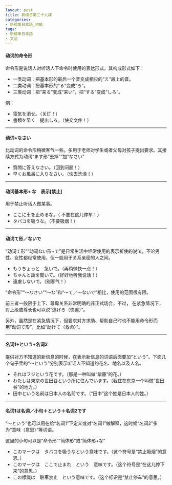 ```yaml
---
layout: post
title: 新標日第二十九課
categories:
- 新標準日本語_初級
tags:
- 新標準日本語
- 文法
---
```


#### 动词的命令形

命令形是说话人对听话人下命令时使用的表达形式。其构成形式如下：

* 一类动词：把基本形的最后一个音变成相应的“え”段上的音。
* 二类动词：把基本形的“る”变成“ろ”。
* 三类动词：把“来る”变成“来い”，把“する”变成“しろ”。

例：

* 電気を消せ。（关灯！）
* 書類を早く　提出しろ。（快交文件！）

---
#### 动词+なさい

比动词的命令形稍微客气一些。多用于老师对学生或者父母对孩子提出要求。其接续方式为动词“ます形”去掉“”加“なさい”

* 質問に答えなさい。（回到问题！）
* 早くお風呂に入りなさい。（快去洗澡！）

---
#### 动词基本形+ な　表示[禁止]

用于禁止听话人做某事。

* ここに車を止めるな。（ 不要在这儿停车！）
* タバコを吸うな。（不要吸烟！）

---
#### 动词て形／ないで

“动词て形”“动词ない形+で”是日常生活中经常使用的表示祈使的说法，不论男性、女性都经常使用，但一般用于关系亲密的人之间。

* もうちょっと　急いで。（再稍微快一点！）
* ちゃんと話を聞いて。（好好地听我说话！）
* 遠慮しないで。（别客气！）

“命令形”“～なさい”“～な”和“～て／～ないで”相比，使用的范围很有限。

前三者一般限于上下、尊卑关系非常明确的非正式场合，不过， 在紧急情况下，对上级或尊长也可以说“逃げろ（快逃）”。

另外，虽然是在紧急情况下，但要求对方求助、帮助自己时也不能用命令形而用“动词て形”，比如“助けて（救命）”。

---
#### 名词1+という+名词2

提供对方不知道的新信息的时候，在表示新信息的词语后面要加“という”。下面几个句子里的“～という”分别表示听话人不知道的花名、地名以及人名。

* それはフジという花です。（那是一种叫做“紫藤”的花。）
* わたしは東京の世田谷という所に住んでいます。（我住在东京一个叫做“世田谷”的地方。）
* 田中という名前は日本人の名前です。（“田中”这个姓是日本人的姓。）

---
#### 名词1は名词／小句＋という＋名词2です

“～という”也可以用在给“名词1”下定义或对“名词1”做解释，这时候“名词2”多为“意味（意思）”等词语。

这里的小句可以是“命令形”“简体形”或“简体形+な”

* このマークは　タバコを吸うなという意味です。（这个符号是“禁止吸烟”的意思。）
* このマークは　ここで止まれ　という　意味です。（这个符号是“在这儿停下来”的意思。）
* この標識は　駐車禁止　という意味です。（这个标识是“禁止停车”的意思。）